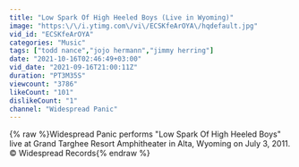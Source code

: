 ```yaml
---
title: "Low Spark Of High Heeled Boys (Live in Wyoming)"
image: "https:\/\/i.ytimg.com\/vi\/ECSKfeArOYA\/hqdefault.jpg"
vid_id: "ECSKfeArOYA"
categories: "Music"
tags: ["todd nance","jojo hermann","jimmy herring"]
date: "2021-10-16T02:46:49+03:00"
vid_date: "2021-09-16T21:00:11Z"
duration: "PT3M35S"
viewcount: "3786"
likeCount: "101"
dislikeCount: "1"
channel: "Widespread Panic"
---
```

{% raw %}Widespread Panic performs &quot;Low Spark Of High Heeled Boys&quot; live at Grand Targhee Resort Amphitheater in Alta, Wyoming on July 3, 2011.<br />© Widespread Records{% endraw %}

